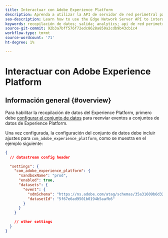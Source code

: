 ```yaml
---
title: Interactuar con Adobe Experience Platform
description: Aprenda a utilizar la API de servidor de red perimetral para interactuar con Adobe Experience Platform
seo-description: Learn how to use the Edge Network Server API to interact with Adobe Experience Platform
keywords: recopilación de datos; salida; analytics; api de red perimetral de Adobe Experience Platform;aep
source-git-commit: 92b3a7bff576f72edc8628a850a2cdb9b43cb1c4
workflow-type: tm+mt
source-wordcount: '71'
ht-degree: 1%

---
```



# Interactuar con Adobe Experience Platform

## Información general {#overview}

Para habilitar la recopilación de datos del Experience Platform, primero debe [configurar el conjunto de datos](../edge/fundamentals/datastreams.md) para reenviar eventos a conjuntos de datos de Experience Platform.

Una vez configurada, la configuración del conjunto de datos debe incluir ajustes para `com_adobe_experience_platform`, como se muestra en el ejemplo siguiente:


```json
{
  // datastream config header

  "settings": {
    "com_adobe_experience_platform": {
      "sandboxName": "prod",
      "enabled": true,
      "datasets": {
        "event": {
          "xdmSchema": "https://ns.adobe.com/atag/schemas/35a31609b6d3242736751df469ade031",
          "datasetId": "5f67e6ad9501b0194b5aafb6"
        }
      }
    }

    // other settings
  }
}
```

